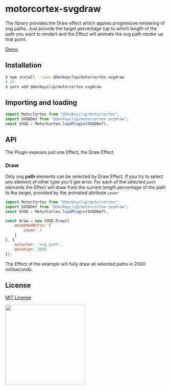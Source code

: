 # motorcortex-svgdraw
The library provides the Draw effect which applies progressive rendering of svg paths.
Just provide the target percentage (up to which length of the path you want to render)
and the Effect will animate the svg path render up that point.

[Demo](https://donkeyclip.github.io/motorcortex-svgdraw/demo)

## Installation

```bash
$ npm install --save @donkeyclip/motorcortex-svgdraw
# OR
$ yarn add @donkeyclip/motorcortex-svgdraw
```

## Importing and loading

```javascript
import MotorCortex from "@donkeyclip/motorcortex";
import SVGDDef from "@donkeyclip/motorcortex-svgdraw";
const SVGD = MotorCortex.loadPlugin(SVGDDef);
```

## API
The Plugin exposes just one Effect, the Draw Effect.

### Draw
Only svg **path** elements can be selected by Draw Effect. If you try to select any
element of other type you'll get error.
For each of the selected `path` elements the Effect will draw from the current length 
percentage of the path to the target, provided by the animated attribute `cover` 

```javascript
import MotorCortex from "@donkeyclip/motorcortex";
import SVGDDef from "@donkeyclip/motorcortex-svgdraw";
const SVGD = MotorCortex.loadPlugin(SVGDDef);

const draw = new SVGD.Draw({
    animatedAttrs: {
        cover: 1
    }
}, {
    selector: 'svg path',
    duration: 2000
});
```
The Effect of the example will fully draw all selected paths in 2000 milliseconds.

## License
[MIT License](https://opensource.org/licenses/MIT)

[<img src="https://presskit.donkeyclip.com/logos/donkey%20clip%20logo.svg" width=250></img>](https://donkeyclip.com)


